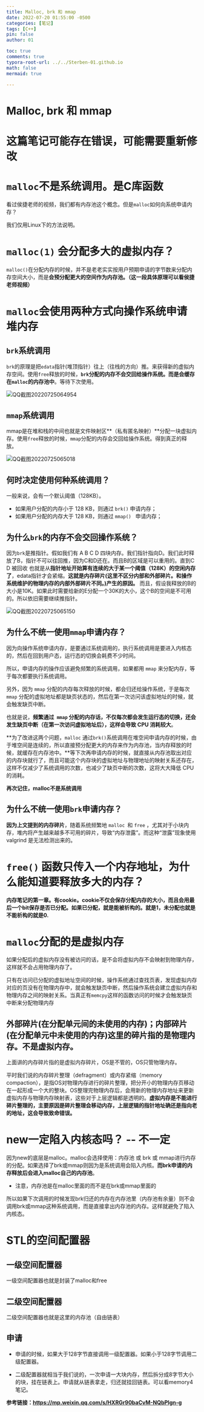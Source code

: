 ```yaml
---
title: Malloc, brk 和 mmap
date: 2022-07-20 01:55:00 -0500
categories: [笔记]
tags: [C++]
pin: false
author: 01

toc: true
comments: true
typora-root-url: ../../Sterben-01.github.io
math: false
mermaid: true
 
---
```


# Malloc, brk 和 mmap

# 这篇笔记可能存在错误，可能需要重新修改



# `malloc`不是系统调用。是C库函数

看过侯捷老师的视频，我们都有内存池这个概念。但是`malloc`如何向系统申请内存？

我们仅用Linux下的方法说明。

# `malloc(1)`  会分配多大的虚拟内存？

`malloc()`在分配内存的时候，并不是老老实实按用户预期申请的字节数来分配内存空间大小，而是**会预分配更大的空间作为内存池。（这一段具体原理可以看侯捷老师视频）**

# `malloc`会使用两种方式向操作系统申请堆内存

## `brk`系统调用

`brk`的原理是把`edata`指针(堆顶指针）往上（往栈的方向）推。来获得新的虚拟内存空间。使用`free`释放的时候，**`brk`分配的内存不会交回给操作系统。而是会缓存在`malloc`的内存池中**。等待下次使用。



![QQ截图20220725064954](/assets/blog_res/2022-07-25-brk%20mmap.assets/QQ%E6%88%AA%E5%9B%BE20220725064954.png)







## `mmap`系统调用

mmap是在堆和栈的中间也就是文件映射区**（私有匿名映射）**分配一块虚拟内存。使用`free`释放的时候，`mmap`分配的内存会交回给操作系统。得到真正的释放。

![QQ截图20220725065018](/assets/blog_res/2022-07-25-brk%20mmap.assets/QQ%E6%88%AA%E5%9B%BE20220725065018.png)





## 何时决定使用何种系统调用？

一般来说，会有一个默认阈值（128KB）。

- 如果用户分配的内存小于 128 KB，则通过 `brk()` 申请内存；
- 如果用户分配的内存大于 128 KB，则通过 `mmap() ` 申请内存；

## 为什么`brk`的内存不会交回操作系统？

因为`brk`是推指针。假如我们有 A B C D 四块内存。我们指针指向D。我们此时释放了B，指针不可以往回推，因为C和D还在。而且B的区域是可以重用的。直到C D 被回收 也就是从**指针地址开始算有连续的大于某一个阈值（128K）的空闲内存了**，edata指针才会紧缩。**这就是内存碎片(这里不区分内部和外部碎片。和操作系统维护的物理内存的内部外部碎片不同。)产生的原因。** 而且，假设我释放的B的大小是10K。如果此时需要给新的E分配一个30K的大小，这个B的空间是不可用的。所以依旧需要继续推指针。

![QQ截图20220725065150](/assets/blog_res/2022-07-25-brk%20mmap.assets/QQ%E6%88%AA%E5%9B%BE20220725065150.png)



## 为什么不统一使用`mmap`申请内存？

因为向操作系统申请内存，是要通过系统调用的，执行系统调用是要进入内核态的，然后在回到用户态，运行态的切换会耗费不少时间。

所以，申请内存的操作应该避免频繁的系统调用，如果都用 `mmap` 来分配内存，等于每次都要执行系统调用。

另外，因为 `mmap` 分配的内存每次释放的时候，都会归还给操作系统，于是每次  `mmap` 分配的虚拟地址都是缺页状态的，然后在第一次访问该虚拟地址的时候，就会触发缺页中断。

也就是说，**频繁通过` mmap` 分配的内存话，不仅每次都会发生运行态的切换，还会发生缺页中断（在第一次访问虚拟地址后），这样会导致 CPU 消耗较大**。

**为了改进这两个问题，`malloc` 通过` brk() `系统调用在堆空间申请内存的时候，由于堆空间是连续的，所以直接预分配更大的内存来作为内存池，当内存释放的时候，就缓存在内存池中。**等下次再申请内存的时候，就直接从内存池取出对应的内存块就行了，而且可能这个内存块的虚拟地址与物理地址的映射关系还存在，这样不仅减少了系统调用的次数，也减少了缺页中断的次数，这将大大降低 CPU 的消耗。

**再次记住，malloc不是系统调用**

## 为什么不统一使用`brk`申请内存？

**因为上文提到的内存碎片**，随着系统频繁地 `malloc `和 `free` ，尤其对于小块内存，堆内将产生越来越多不可用的碎片，导致“内存泄露”。而这种“泄露”现象使用 valgrind 是无法检测出来的。

# `free()` 函数只传入一个内存地址，为什么能知道要释放多大的内存？

**内存笔记的第一章。有cookie。cookie不仅会保存分配内存的大小，而且会用最后一个bit保存是否已分配。如果已分配，就是能被析构的。就是1，未分配也就是不能析构的就是0.**

# `malloc`分配的是虚拟内存

如果分配后的虚拟内存没有被访问的话，是不会将虚拟内存不会映射到物理内存，这样就不会占用物理内存了。

只有在访问已分配的虚拟地址空间的时候，操作系统通过查找页表，发现虚拟内存对应的页没有在物理内存中，就会触发缺页中断，然后操作系统会建立虚拟内存和物理内存之间的映射关系。当真正有`memcpy`这样的函数访问的时候才会触发缺页中断来分配物理内存 

## 外部碎片(在分配单元间的未使用的内存)；内部碎片(在分配单元中未使用的内存)这里的碎片指的是物理内存。不是虚拟内存。

上面讲的内存碎片指的是虚拟内存碎片，OS是不管的，OS只管物理内存。

平时我们说的内存碎片整理（defragment）或内存紧缩（memory compaction），是指OS对物理内存进行的碎片整理，把分开小的物理内存页移动在一起形成一个大的整块。OS整理完物理内存后，会用新的物理内存地址来更新虚拟内存与物理内存映射表，这些对于上层逻辑都是透明的。**虚拟内存是不能进行碎片整理的，主要原因是碎片整理会移动内存，上层逻辑的指针地址确还是指向老的地址，这会导致致命错误。**

# new一定陷入内核态吗？ -- 不一定

因为new的底层是malloc。malloc会选择使用：内存池 或 brk 或 mmap进行内存的分配。如果选择了brk或mmap则因为是系统调用会陷入内核。**而brk申请的内存释放后会进入malloc自己的内存池**。

- 注意，内存池是在malloc里面的而不是在brk或mmap里面的

所以如果下次调用的时候发现brk归还的内存在内存池里（内存池有余量）则不会调用brk或mmap这种系统调用，而是直接拿出内存池的内存。这样就避免了陷入内核态。







# STL的空间配置器

## 一级空间配置器

一级空间配置器也就是封装了malloc和free

## 二级空间配置器

二级空间配置器也就是这里的内存池（自由链表）

## 申请

- 申请的时候，如果大于128字节直接调用一级配置器。如果小于128字节调用二级配置器。

- 二级配置器就相当于我们说的，一次申请一大块内存，然后拆分成8字节大小的块，挂在链表上。申请就从链表拿走，归还就挂回链表。可以看memory4笔记。












































**参考链接：https://mp.weixin.qq.com/s/HXRGr90baCvM-NQbPIgn-g**
